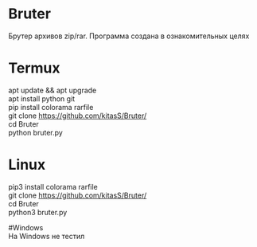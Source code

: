 # Bruter
Брутер архивов zip/rar. Программа создана в ознакомительных целях

# Termux  
apt update && apt upgrade  
apt install python git  
pip install colorama rarfile  
git clone https://github.com/kitasS/Bruter/  
cd Bruter  
python bruter.py  

# Linux  
pip3 install colorama rarfile  
git clone https://github.com/kitasS/Bruter/  
cd Bruter  
python3 bruter.py  

#Windows  
На Windows не тестил
